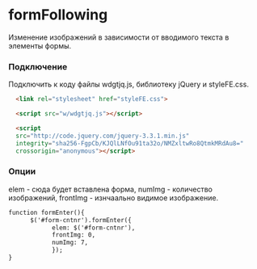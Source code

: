 # formFollowing

Изменение изображений в зависимости от вводимого текста в элементы формы.

### Подключение

Подключить к коду файлы wdgtjq.js, библиотеку jQuery и styleFE.css.
```html
  <link rel="stylesheet" href="styleFE.css">
```
```html
  <script src="w/wdgtjq.js"></script>
```
```html
  <script
  src="http://code.jquery.com/jquery-3.3.1.min.js"
  integrity="sha256-FgpCb/KJQlLNfOu91ta32o/NMZxltwRo8QtmkMRdAu8="
  crossorigin="anonymous"></script>
```

### Опции
elem - сюда будет вставлена форма,
numImg - количество изображений,
frontImg - изнчаально видимое изображение.
```html
function formEnter(){
      $('#form-cntnr').formEnter({
            elem: $('#form-cntnr'),
            frontImg: 0,
            numImg: 7,
            });
}
```
